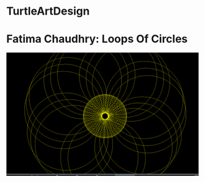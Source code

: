 # TurtleArtDesign
<h1> Fatima Chaudhry: Loops Of Circles </h1>
<img src= "https://github.com/fatimachaudhry6835/TurtleArtDesign/blob/master/LoopsOfCircles.PNG" >
